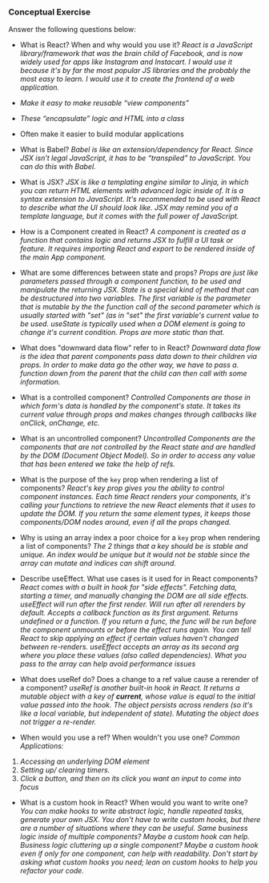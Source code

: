 ### Conceptual Exercise

Answer the following questions below:

- What is React? When and why would you use it?
*React is a JavaScript library/framework that was the brain child of Facebook, and is now widely used for apps like Instagram and Instacart. I would use it because it's by far the most popular JS libraries and the probably the most easy to learn. I would use it to create the frontend of a web application.*
* *Make it easy to make reusable “view components”*
- *These “encapsulate” logic and HTML into a class*
* Often make it easier to build modular applications

- What is Babel?
*Babel is like an extension/dependency for React. Since JSX isn’t legal JavaScript, it has to be “transpiled” to JavaScript. You can do this with Babel.*

- What is JSX?
*JSX is like a templating engine similar to Jinja, in which you can return HTML elements with advanced logic inside of. It is a syntax extension to JavaScript. It's recommended to be used with React to describe what the UI should look like. JSX may remind you of a template language, but it comes with the full power of JavaScript.*

- How is a Component created in React?
*A component is created as a function that contains logic and returns JSX to fulfill a UI task or feature. It requires importing React and export to be rendered inside of the main App component.*

- What are some differences between state and props?
*Props are just like parameters passed through a component function, to be used and manipulate the returning JSX. State is a special kind of method that can be destructured into two variables. The first variable is the parameter that is mutable by the the function call of the second parameter which is usually started with "set" (as in "set" the first variable's current value to be used. useState is typically used when a DOM element is going to change it's current condition. Props are more static than that.*

- What does "downward data flow" refer to in React?
*Downward data flow is the idea that parent components pass data down to their children via props. In order to make data go the other way, we have to pass a. function down from the parent that the child can then call with some information.*

- What is a controlled component?
*Controlled Components are those in which form's data is handled by the component's state. It takes its current value through props and makes changes through callbacks like onClick, onChange, etc.*

- What is an uncontrolled component?
*Uncontrolled Components are the components that are not controlled by the React state and are handled by the DOM (Document Object Model). So in order to access any value that has been entered we take the help of refs.*

- What is the purpose of the `key` prop when rendering a list of components?
*React's key prop gives you the ability to control component instances. Each time React renders your components, it's calling your functions to retrieve the new React elements that it uses to update the DOM. If you return the same element types, it keeps those components/DOM nodes around, even if all the props changed.*

- Why is using an array index a poor choice for a `key` prop when rendering a list of components?
*The 2 things that a key should be is stable and unique. An index would be unique but it would not be stable since the array can mutate and indices can shift around.*

- Describe useEffect.  What use cases is it used for in React components?
*React comes with a built in hook for "side effects". Fetching data, starting a timer, and manually changing the DOM are all side effects. useEffect will run after the first render. Will run after all rerenders by default. Accepts a callback function as its first argument. Returns undefined or a function. If you return a func, the func will be run before the component unmounts or before the effect runs again. You can tell React to skip applying an effect if certain values haven't changed between re-renders. useEffect accepts an array as its second arg where you place these values (also called dependencies). What you pass to the array can help avoid performance issues*

- What does useRef do?  Does a change to a ref value cause a rerender of a component?
*useRef is another built-in hook in React. It returns a mutable object with a key of **current**, whose value is equal to the initial value passed into the hook. The object persists across renders (so it's like a local variable, but independent of state). Mutating the object does not trigger a re-render.*

- When would you use a ref? When wouldn't you use one?
*Common Applications:*
1. *Accessing an underlying DOM element*
2. *Setting up/ clearing timers.*
3. *Click a button, and then on its click you want an input to come into focus*

- What is a custom hook in React? When would you want to write one?
*You can make hooks to write abstract logic, handle repeated tasks, generate your own JSX. You don't have to write custom hooks, but there are a number of situations where they can be useful. Same business logic inside of multiple components? Maybe a custom hook can help. Business logic cluttering up a single component? Maybe a custom hook even if only for one component, can help with readability. Don't start by asking what custom hooks you need; lean on custom hooks to help you refactor your code.*
